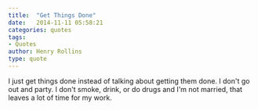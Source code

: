 ```yaml
---
title:  "Get Things Done"
date:   2014-11-11 05:58:21
categories: quotes
tags:
- Quotes
author: Henry Rollins
type: quote
---
```


I just get things done instead of talking about getting them done. I don't go out and party. I don't smoke, drink, or do drugs and I'm not married, that leaves a lot of time for my work.